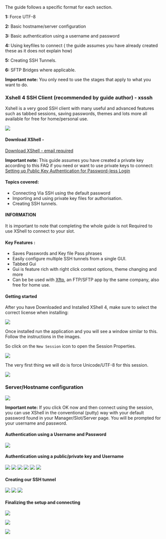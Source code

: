 
The guide follows a specific format for each section.

**1:** Force UTF-8

**2:** Basic hostname/server configuration

**3:** Basic authentication using a username and password

**4:** Using keyfiles to connect ( the guide assumes you have already created these as it does not explain how)

**5:** Creating SSH Tunnels.

**6:** SFTP Bridges where applicable.

**Important note:** You only need to use the stages that apply to what you want to do.

### Xshell 4  SSH Client (recommended by guide author) - xsssh

Xshell is a very good SSH client with many useful and advanced features such as tabbed sessions, saving passwords, themes and lots more all available for free for home/personal use.

![](https://raw.github.com/feralhosting/feralfilehosting/master/Feral%20Wiki/SSH/Xshell%20-%20SSH%20-%20SSH%20tunnels%20-%20Private%20Keys/logo.png)

#### Download XShell - 

[Download XShell - email required](http://www.netsarang.com/download/down_xsh.html)

**Important note:** This guide assumes you have created a private key according to this FAQ if you need or want to use private keys to connect: [Setting up Public Key Authentication for Password-less Login](https://www.feralhosting.com/faq/view?question=13)

#### Topics covered:

- Connecting Via SSH using the default password
- Importing and using private key files for authorisation.
- Creating SSH tunnels.

#### INFORMATION

It is important to note that completing the whole guide is not Required to use XShell to connect to your slot.

#### Key Features :

- Saves Passwords and Key file Pass phrases
- Easily configure multiple SSH tunnels from a single GUI.
- Tabbed Gui
- Gui is feature rich with right click context options, theme changing and more
- Can be be used with [Xftp](http://www.netsarang.com/products/xfp_overview.html), an FTP/SFTP app by the same company, also free for home use.

#### Getting started

After you have Downloaded and Installed XShell 4, make sure to select the correct license when installing:

![](https://raw.github.com/feralhosting/feralfilehosting/master/Feral%20Wiki/SSH/Xshell%20-%20SSH%20-%20SSH%20tunnels%20-%20Private%20Keys/1.png)

Once installed run the application and you will see a window similar to this. Follow the instructions in the images. 

So click on the `New Session` icon to open the Session Properties.

![](https://raw.github.com/feralhosting/feralfilehosting/master/Feral%20Wiki/SSH/Xshell%20-%20SSH%20-%20SSH%20tunnels%20-%20Private%20Keys/2.png)

The very first thing we will do is force Unicode/UTF-8 for this session.

![](https://raw.github.com/feralhosting/feralfilehosting/master/Feral%20Wiki/SSH/Xshell%20-%20SSH%20-%20SSH%20tunnels%20-%20Private%20Keys/unicode.png)

### Server/Hostname configuration

![](https://raw.github.com/feralhosting/feralfilehosting/master/Feral%20Wiki/SSH/Xshell%20-%20SSH%20-%20SSH%20tunnels%20-%20Private%20Keys/3.png)

**Important note:** If you click OK now and then connect using the session, you can use XShell in the conventional (putty) way with your default password found in your Manager/Slot/Server page. You will be prompted for your username and password.

#### Authentication using a Username and Password

![](https://raw.github.com/feralhosting/feralfilehosting/master/Feral%20Wiki/SSH/Xshell%20-%20SSH%20-%20SSH%20tunnels%20-%20Private%20Keys/4.png)

#### Authentication using a public/private key and Username

![](https://raw.github.com/feralhosting/feralfilehosting/master/Feral%20Wiki/SSH/Xshell%20-%20SSH%20-%20SSH%20tunnels%20-%20Private%20Keys/privatekey.1.png)
![](https://raw.github.com/feralhosting/feralfilehosting/master/Feral%20Wiki/SSH/Xshell%20-%20SSH%20-%20SSH%20tunnels%20-%20Private%20Keys/privatekey.2.png)
![](https://raw.github.com/feralhosting/feralfilehosting/master/Feral%20Wiki/SSH/Xshell%20-%20SSH%20-%20SSH%20tunnels%20-%20Private%20Keys/privatekey.3.png)
![](https://raw.github.com/feralhosting/feralfilehosting/master/Feral%20Wiki/SSH/Xshell%20-%20SSH%20-%20SSH%20tunnels%20-%20Private%20Keys/privatekey.4.png)
![](https://raw.github.com/feralhosting/feralfilehosting/master/Feral%20Wiki/SSH/Xshell%20-%20SSH%20-%20SSH%20tunnels%20-%20Private%20Keys/privatekey.5.png)
![](https://raw.github.com/feralhosting/feralfilehosting/master/Feral%20Wiki/SSH/Xshell%20-%20SSH%20-%20SSH%20tunnels%20-%20Private%20Keys/privatekey.6.png)

#### Creating our SSH tunnel

![](https://raw.github.com/feralhosting/feralfilehosting/master/Feral%20Wiki/SSH/Xshell%20-%20SSH%20-%20SSH%20tunnels%20-%20Private%20Keys/tunnel.1.png)
![](https://raw.github.com/feralhosting/feralfilehosting/master/Feral%20Wiki/SSH/Xshell%20-%20SSH%20-%20SSH%20tunnels%20-%20Private%20Keys/tunnel.2.png)
![](https://raw.github.com/feralhosting/feralfilehosting/master/Feral%20Wiki/SSH/Xshell%20-%20SSH%20-%20SSH%20tunnels%20-%20Private%20Keys/tunnel.3.png)

#### Finalizing the setup and connecting

![](https://raw.github.com/feralhosting/feralfilehosting/master/Feral%20Wiki/SSH/Xshell%20-%20SSH%20-%20SSH%20tunnels%20-%20Private%20Keys/final.1.png)

![](https://raw.github.com/feralhosting/feralfilehosting/master/Feral%20Wiki/SSH/Xshell%20-%20SSH%20-%20SSH%20tunnels%20-%20Private%20Keys/final.2.png)

![](https://raw.github.com/feralhosting/feralfilehosting/master/Feral%20Wiki/SSH/Xshell%20-%20SSH%20-%20SSH%20tunnels%20-%20Private%20Keys/final.3.png)

